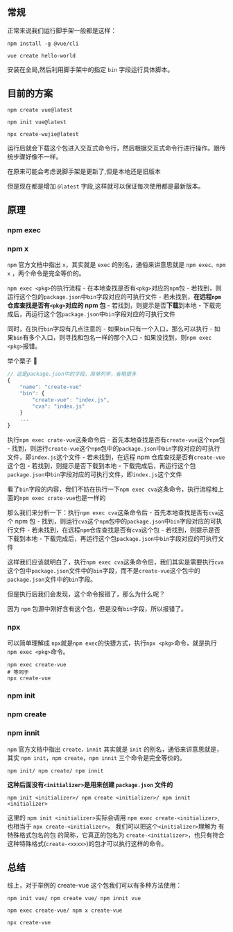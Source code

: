 ## 常规

正常来说我们运行脚手架一般都是这样：

```shell
npm install -g @vue/cli

vue create hello-world
```

安装在全局,然后利用脚手架中的指定 `bin` 字段运行具体脚本。

## 目前的方案

```shell
npm create vue@latest

npm init vue@latest

npx create-wujie@latest

```

运行后就会下载这个包进入交互式命令行，然后根据交互式命令行进行操作。跟传统步骤好像不一样。

在原来可能会考虑说脚手架是更新了,但是本地还是旧版本

但是现在都是增加 `@latest` 字段,这样就可以保证每次使用都是最新版本。

## 原理

### npm exec

### npm x

`npm` 官方文档中指出 `x`，其实就是 `exec` 的别名，通俗来讲意思就是 `npm exec、npm x` ，两个命令是完全等价的。

`npm exec <pkg>`的执行流程 - 在本地查找是否有`<pkg>`对应的`npm`包 - 若找到，则运行这个包的`package.json`中`bin`字段对应的可执行文件 - 若未找到，**在远程`npm`仓库查找是否有`<pkg>`对应的 npm 包** - 若找到，则提示是否**下载**到本地 - 下载完成后，再运行这个包`package.json`中`bin`字段对应的可执行文件

同时，在执行`bin`字段有几点注意的 - 如果`bin`只有一个入口，那么可以执行 - 如果`bin`有多个入口，则寻找和包名一样的那个入口 - 如果没找到，则`npm exec <pkg>`报错。

举个栗子 🌰

```js
// 这是package.json中的字段，简单列举，省略很多
{
    "name": "create-vue"
    "bin": {
        "create-vue": "index.js",
        "cva": "index.js"
    }
    ...
}
```

执行`npm exec crate-vue`这条命令后 - 首先本地查找是否有`create-vue`这个`npm`包 - 找到，则运行`create-vue`这个`npm`包中的`package.json`中`bin`字段对应的可执行文件，即`index.js`这个文件 - 若未找到，在远程 npm 仓库查找是否有`create-vue`这个包 - 若找到，则提示是否下载到本地 - 下载完成后，再运行这个包`package.json`中`bin`字段对应的可执行文件，即`index.js`这个文件

看了`bin`字段的内容，我们不妨在执行一下`npm exec cva`这条命令，执行流程和上面的`npm exec crate-vue`也是一样的

那么我们来分析一下：执行`npm exec cva`这条命令后 - 首先本地查找是否有`cva`这个 npm 包 - 找到，则运行`cva`这个`npm`包中的`package.json`中`bin`字段对应的可执行文件 - 若未找到，在远程`npm`仓库查找是否有`cva`这个包 - 若找到，则提示是否下载到本地 - 下载完成后，再运行这个包`package.json`中`bin`字段对应的可执行文件

这样我们应该就明白了，执行`npm exec cva`这条命令后，我们其实是需要执行`cva`这个包中`package.json`文件中的`bin`字段，而不是`create-vue`这个包中的`package.json`文件中的`bin`字段。

但是执行后我们会发现，这个命令报错了，那么为什么呢？

因为 `npm` 包源中刚好含有这个包，但是没有`bin`字段，所以报错了。

### npx

可以简单理解成 `npx`就是`npm exec`的快捷方式，执行`npx <pkg>`命令，就是执行`npm exec <pkg>`命令。

```shell
npm exec create-vue
# 等同于
npx create-vue
```

### npm init

### npm create

### npm innit

`npm` 官方文档中指出 `create，innit` 其实就是 `init` 的别名，通俗来讲意思就是，其实 `npm init`，`npm create`，`npm innit` 三个命令是完全等价的。

`npm init/ npm create/ npm innit`

**这种后面没有`<initializer>`是用来创建 `package.json` 文件的**

`npm init <initializer>/ npm create <initializer>/ npm innit <initializer>`

这里的 `npm init <initializer>`实际会调用 `npm exec create-<initializer>`, 也相当于 `npx create-<initializer>`。 我们可以把这个`<initializer>`理解为 有特殊格式包名的包 的简称，它真正的包名为 `create-<initializer>`，也只有符合这种特殊格式(`create-<xxxx>`)的包才可以执行这样的命令。

## 总结

综上，对于举例的 create-vue 这个包我们可以有多种方法使用：

```shell
npm init vue/ npm create vue/ npm innit vue

npm exec create-vue/ npm x create-vue

npx create-vue
```
